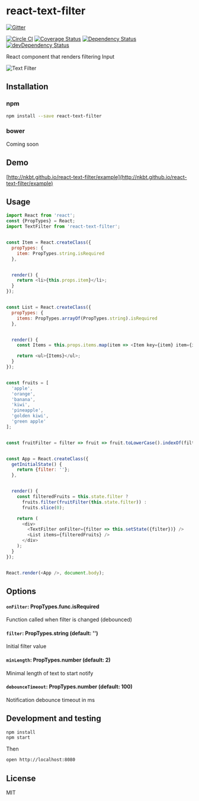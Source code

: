 # react-text-filter

[![Gitter](https://badges.gitter.im/Join%20Chat.svg)](https://gitter.im/nkbt/help)

[![Circle CI](https://circleci.com/gh/nkbt/react-text-filter.svg?style=svg)](https://circleci.com/gh/nkbt/react-text-filter)
[![Coverage Status](https://coveralls.io/repos/github/nkbt/react-text-filter/badge.svg?branch=master)](https://coveralls.io/github/nkbt/react-text-filter?branch=master)
[![Dependency Status](https://david-dm.org/nkbt/react-text-filter.svg)](https://david-dm.org/nkbt/react-text-filter)
[![devDependency Status](https://david-dm.org/nkbt/react-text-filter/dev-status.svg)](https://david-dm.org/nkbt/react-text-filter#info=devDependencies)

React component that renders filtering Input


![Text Filter](https://cdn.rawgit.com/nkbt/react-text-filter/master/src/example/react-text-filter.gif)



## Installation

### npm

```sh
npm install --save react-text-filter
```

### bower

Coming soon


## Demo

[http://nkbt.github.io/react-text-filter/example](http://nkbt.github.io/react-text-filter/example)


## Usage
```js
import React from 'react';
const {PropTypes} = React;
import TextFilter from 'react-text-filter';


const Item = React.createClass({
  propTypes: {
    item: PropTypes.string.isRequired
  },


  render() {
    return <li>{this.props.item}</li>;
  }
});


const List = React.createClass({
  propTypes: {
    items: PropTypes.arrayOf(PropTypes.string).isRequired
  },


  render() {
    const Items = this.props.items.map(item => <Item key={item} item={item} />);

    return <ul>{Items}</ul>;
  }
});


const fruits = [
  'apple',
  'orange',
  'banana',
  'kiwi',
  'pineapple',
  'golden kiwi',
  'green apple'
];


const fruitFilter = filter => fruit => fruit.toLowerCase().indexOf(filter.toLowerCase()) !== -1;


const App = React.createClass({
  getInitialState() {
    return {filter: ''};
  },


  render() {
    const filteredFruits = this.state.filter ?
      fruits.filter(fruitFilter(this.state.filter)) :
      fruits.slice(0);

    return (
      <div>
        <TextFilter onFilter={filter => this.setState({filter})} />
        <List items={filteredFruits} />
      </div>
    );
  }
});


React.render(<App />, document.body);
```


## Options


#### `onFilter`: PropTypes.func.isRequired

Function called when filter is changed (debounced)


#### `filter`: PropTypes.string (default: '')

Initial filter value


#### `minLength`: PropTypes.number (default: 2)

Minimal length of text to start notify


#### `debounceTimeout`: PropTypes.number (default: 100)

Notification debounce timeout in ms


## Development and testing

```bash
npm install
npm start
```

Then 

```bash
open http://localhost:8080
```

## License

MIT

